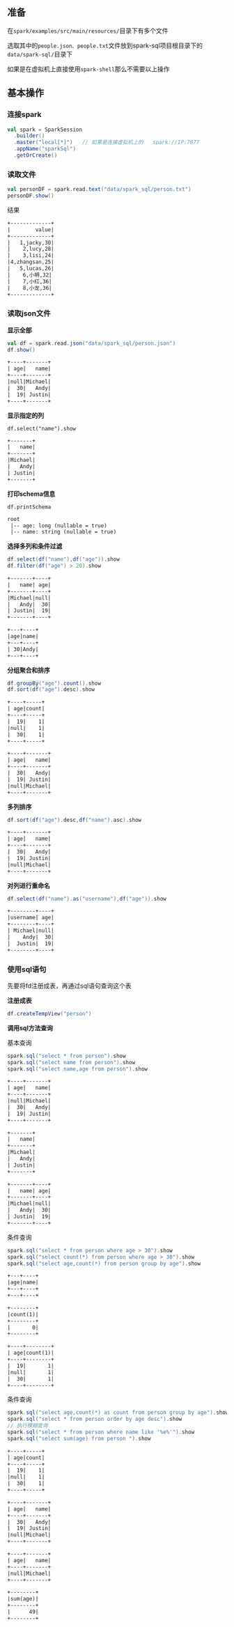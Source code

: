 ## 准备

在`spark/examples/src/main/resources/`目录下有多个文件

选取其中的`people.json、people.txt`文件放到spark-sql项目根目录下的`data/spark-sql/`目录下

如果是在虚拟机上直接使用`spark-shell`那么不需要以上操作

## 基本操作

### 连接spark

```scala
val spark = SparkSession  
  .builder()  
  .master("local[*]")   // 如果是连接虚拟机上的   spark://IP:7077
  .appName("sparkSql")  
  .getOrCreate()
```

### 读取文件

```scala
val personDF = spark.read.text("data/spark_sql/person.txt")  
personDF.show()
```

结果

```txt
+-------------+
|        value|
+-------------+
|   1,jacky,30|
|    2,lucy,28|
|    3,lisi,24|
|4,zhangsan,25|
|   5,lucas,26|
|    6,小明,32|
|    7,小红,36|
|    8,小龙,36|
+-------------+
```

### 读取json文件

**显示全部**
```scala
val df = spark.read.json("data/spark_sql/person.json")  
df.show()  
```

```txt
+----+-------+
| age|   name|
+----+-------+
|null|Michael|
|  30|   Andy|
|  19| Justin|
+----+-------+
```

**显示指定的列**
```
df.select("name").show  
```

```txt
+-------+
|   name|
+-------+
|Michael|
|   Andy|
| Justin|
+-------+
```

**打印schema信息**
```   
df.printSchema
```

```txt
root
 |-- age: long (nullable = true)
 |-- name: string (nullable = true)
```

**选择多列和条件过滤** 

```scala
df.select(df("name"),df("age")).show  
df.filter(df("age") > 20).show
```

```txt
+-------+----+
|   name| age|
+-------+----+
|Michael|null|
|   Andy|  30|
| Justin|  19|
+-------+----+

+---+----+
|age|name|
+---+----+
| 30|Andy|
+---+----+
```

**分组聚合和排序**

```scala
df.groupBy("age").count().show  
df.sort(df("age").desc).show
```

```txt
+----+-----+
| age|count|
+----+-----+
|  19|    1|
|null|    1|
|  30|    1|
+----+-----+

+----+-------+
| age|   name|
+----+-------+
|  30|   Andy|
|  19| Justin|
|null|Michael|
+----+-------+
```

**多列排序**

```scala
df.sort(df("age").desc,df("name").asc).show
```

```txt
+----+-------+
| age|   name|
+----+-------+
|  30|   Andy|
|  19| Justin|
|null|Michael|
+----+-------+
```

**对列进行重命名**

```scala  
df.select(df("name").as("username"),df("age")).show
```

```txt
+--------+----+
|username| age|
+--------+----+
| Michael|null|
|    Andy|  30|
|  Justin|  19|
+--------+----+
```


### 使用sql语句

先要将fd注册成表，再通过sql语句查询这个表

**注册成表**

```scala
df.createTempView("person")
```

**调用sql方法查询**

基本查询

```scala
spark.sql("select * from person").show
spark.sql("select name from person").show
spark.sql("select name,age from person").show
```

```txt
+----+-------+
| age|   name|
+----+-------+
|null|Michael|
|  30|   Andy|
|  19| Justin|
+----+-------+

+-------+
|   name|
+-------+
|Michael|
|   Andy|
| Justin|
+-------+

+-------+----+
|   name| age|
+-------+----+
|Michael|null|
|   Andy|  30|
| Justin|  19|
+-------+----+
```

条件查询

```scala
spark.sql("select * from person where age > 30").show
spark.sql("select count(*) from person where age > 30").show
spark.sql("select age,count(*) from person group by age").show
```

```txt
+---+----+
|age|name|
+---+----+
+---+----+

+--------+
|count(1)|
+--------+
|       0|
+--------+

+----+--------+
| age|count(1)|
+----+--------+
|  19|       1|
|null|       1|
|  30|       1|
+----+--------+
```

条件查询

```scala
spark.sql("select age,count(*) as count from person group by age").show
spark.sql("select * from person order by age desc").show
// 执行模糊查询
spark.sql("select * from person where name like '%e%'").show
spark.sql("select sum(age) from person ").show
```

```txt
+----+-----+
| age|count|
+----+-----+
|  19|    1|
|null|    1|
|  30|    1|
+----+-----+

+----+-------+
| age|   name|
+----+-------+
|  30|   Andy|
|  19| Justin|
|null|Michael|
+----+-------+

+----+-------+
| age|   name|
+----+-------+
|null|Michael|
+----+-------+

+--------+
|sum(age)|
+--------+
|      49|
+--------+
```